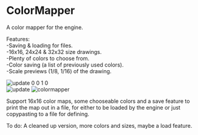 # ColorMapper
A color mapper for the engine.

Features:
<br>-Saving & loading for files.
<br>-16x16, 24x24 & 32x32 size drawings.
<br>-Plenty of colors to choose from.
<br>-Color saving (a list of previously used colors).
<br>-Scale previews (1/8, 1/16) of the drawing.
  
![update 0 0 1 0](https://user-images.githubusercontent.com/77432892/184647483-0ffd1c90-d31d-442d-ba90-f23769464a85.png)  
![update](https://user-images.githubusercontent.com/77432892/184183610-76f0ffe9-04e3-4f47-b03b-04e00217f240.png)
![colormapper](https://user-images.githubusercontent.com/77432892/181926319-ed4bf8e2-1ea5-443a-bc71-a59f296959ec.jpg)

Support 16x16 color maps, some chooseable colors and a save feature to print the map out in a file, for either to be loaded by the engine or just copypasting to a file for defining.


To do: A cleaned up version, more colors and sizes, maybe a load feature.
